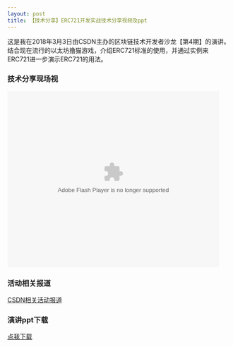```yaml
---
layout: post
title: 【技术分享】ERC721开发实战技术分享视频及ppt
---
```



这是我在2018年3月3日由CSDN主办的区块链技术开发者沙龙【第4期】的演讲。结合现在流行的以太坊撸猫游戏，介绍ERC721标准的使用，并通过实例来ERC721进一步演示ERC721的用法。

### 技术分享现场视

<embed src="https://imgcache.qq.com/tencentvideo_v1/playerv3/TPout.swf?max_age=86400&v=20161117&vid=z0600e0e0h8&auto=0" allowFullScreen="true" quality="high" width="480" height="400" align="middle" allowScriptAccess="always" type="application/x-shockwave-flash"/>

### 活动相关报道

[CSDN相关活动报道](http://blog.csdn.net/blockchain_lemon/article/details/79434469)

### 演讲ppt下载

[点我下载](/download/erc721-in-action-20180303.pdf)
